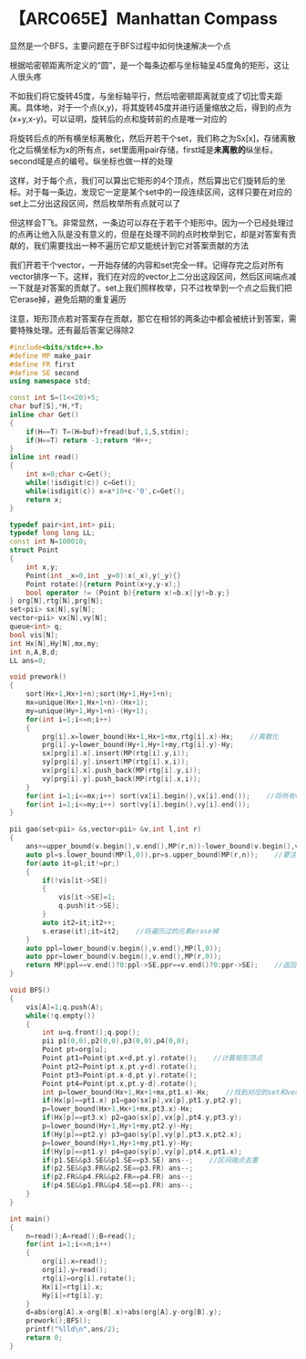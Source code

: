 # 【ARC065E】Manhattan Compass

显然是一个BFS，主要问题在于BFS过程中如何快速解决一个点

根据哈密顿距离所定义的“圆”，是一个每条边都与坐标轴呈45度角的矩形，这让人很头疼

不如我们将它旋转45度，与坐标轴平行，然后哈密顿距离就变成了切比雪夫距离。具体地，对于一个点(x,y)，将其旋转45度并进行适量缩放之后，得到的点为(x+y,x-y)。可以证明，旋转后的点和旋转前的点是唯一对应的

将旋转后点的所有横坐标离散化，然后开若干个set，我们称之为Sx[x]，存储离散化之后横坐标为x的所有点，set里面用pair存储，first域是**未离散的**纵坐标，second域是点的编号。纵坐标也做一样的处理

这样，对于每个点，我们可以算出它矩形的4个顶点，然后算出它们旋转后的坐标。对于每一条边，发现它一定是某个set中的一段连续区间，这样只要在对应的set上二分出这段区间，然后枚举所有点就可以了

但这样会T飞。非常显然，一条边可以存在于若干个矩形中。因为一个已经处理过的点再让他入队是没有意义的，但是在处理不同的点时枚举到它，却是对答案有贡献的，我们需要找出一种不遍历它却又能统计到它对答案贡献的方法

我们开若干个vector，一开始存储的内容和set完全一样。记得存完之后对所有vector排序一下。这样，我们在对应的vector上二分出这段区间，然后区间端点减一下就是对答案的贡献了。set上我们照样枚举，只不过枚举到一个点之后我们把它erase掉，避免后期的重复遍历

注意，矩形顶点若对答案存在贡献，那它在相邻的两条边中都会被统计到答案，需要特殊处理。还有最后答案记得除2

```cpp
#include<bits/stdc++.h>
#define MP make_pair
#define FR first
#define SE second
using namespace std;

const int S=(1<<20)+5;
char buf[S],*H,*T;
inline char Get()
{
    if(H==T) T=(H=buf)+fread(buf,1,S,stdin);
    if(H==T) return -1;return *H++;
}
inline int read()
{
    int x=0;char c=Get();
    while(!isdigit(c)) c=Get();
    while(isdigit(c)) x=x*10+c-'0',c=Get();
    return x;
}

typedef pair<int,int> pii;
typedef long long LL;
const int N=100010;
struct Point
{
    int x,y;
    Point(int _x=0,int _y=0):x(_x),y(_y){}
    Point rotate(){return Point(x+y,y-x);}
    bool operator != (Point b){return x!=b.x||y!=b.y;}
} org[N],rtg[N],prg[N];
set<pii> sx[N],sy[N];
vector<pii> vx[N],vy[N];
queue<int> q;
bool vis[N];
int Hx[N],Hy[N],mx,my;
int n,A,B,d;
LL ans=0;

void prework()
{
    sort(Hx+1,Hx+1+n);sort(Hy+1,Hy+1+n);
    mx=unique(Hx+1,Hx+1+n)-(Hx+1);
    my=unique(Hy+1,Hy+1+n)-(Hy+1);
    for(int i=1;i<=n;i++)
    {
        prg[i].x=lower_bound(Hx+1,Hx+1+mx,rtg[i].x)-Hx;    //离散化
        prg[i].y=lower_bound(Hy+1,Hy+1+my,rtg[i].y)-Hy;
        sx[prg[i].x].insert(MP(rtg[i].y,i));
        sy[prg[i].y].insert(MP(rtg[i].x,i));
        vx[prg[i].x].push_back(MP(rtg[i].y,i));
        vy[prg[i].y].push_back(MP(rtg[i].x,i));
    }
    for(int i=1;i<=mx;i++) sort(vx[i].begin(),vx[i].end());    //将所有vector排序
    for(int i=1;i<=my;i++) sort(vy[i].begin(),vy[i].end());
}

pii gao(set<pii> &s,vector<pii> &v,int l,int r)
{
    ans+=upper_bound(v.begin(),v.end(),MP(r,n))-lower_bound(v.begin(),v.end(),MP(l,0));
    auto pl=s.lower_bound(MP(l,0)),pr=s.upper_bound(MP(r,n));    //要注意二分边界问题
    for(auto it=pl;it!=pr;)
    {
        if(!vis[it->SE])
        {
            vis[it->SE]=1;
            q.push(it->SE);
        }
        auto it2=it;it2++;
        s.erase(it);it=it2;    //将遍历过的元素erase掉
    }
    auto ppl=lower_bound(v.begin(),v.end(),MP(l,0));
    auto ppr=lower_bound(v.begin(),v.end(),MP(r,0));
    return MP(ppl==v.end()?0:ppl->SE,ppr==v.end()?0:ppr->SE);    //返回区间端点
}

void BFS()
{
    vis[A]=1;q.push(A);
    while(!q.empty())
    {
        int u=q.front();q.pop();
        pii p1(0,0),p2(0,0),p3(0,0),p4(0,0);
        Point pt=org[u];
        Point pt1=Point(pt.x+d,pt.y).rotate();    //计算矩形顶点
        Point pt2=Point(pt.x,pt.y+d).rotate();
        Point pt3=Point(pt.x-d,pt.y).rotate();
        Point pt4=Point(pt.x,pt.y-d).rotate();
        int p=lower_bound(Hx+1,Hx+1+mx,pt1.x)-Hx;    //找到对应的set和vector
        if(Hx[p]==pt1.x) p1=gao(sx[p],vx[p],pt1.y,pt2.y);
        p=lower_bound(Hx+1,Hx+1+mx,pt3.x)-Hx;
        if(Hx[p]==pt3.x) p2=gao(sx[p],vx[p],pt4.y,pt3.y);
        p=lower_bound(Hy+1,Hy+1+my,pt2.y)-Hy;
        if(Hy[p]==pt2.y) p3=gao(sy[p],vy[p],pt3.x,pt2.x);
        p=lower_bound(Hy+1,Hy+1+my,pt1.y)-Hy;
        if(Hy[p]==pt1.y) p4=gao(sy[p],vy[p],pt4.x,pt1.x);
        if(p1.SE&&p3.SE&&p1.SE==p3.SE) ans--;    //区间端点去重
        if(p2.SE&&p3.FR&&p2.SE==p3.FR) ans--;
        if(p2.FR&&p4.FR&&p2.FR==p4.FR) ans--;
        if(p4.SE&&p1.FR&&p4.SE==p1.FR) ans--;
    }
}

int main()
{
    n=read();A=read();B=read();
    for(int i=1;i<=n;i++)
    {
        org[i].x=read();
        org[i].y=read();
        rtg[i]=org[i].rotate();
        Hx[i]=rtg[i].x;
        Hy[i]=rtg[i].y;
    }
    d=abs(org[A].x-org[B].x)+abs(org[A].y-org[B].y);
    prework();BFS();
    printf("%lld\n",ans/2);
    return 0;
}
```

